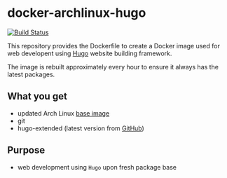 # docker-archlinux-hugo

[![Build Status](https://drone.dotya.ml/api/badges/wanderer/docker-archlinux-hugo/status.svg?ref=refs/heads/master)](https://drone.dotya.ml/wanderer/docker-archlinux-hugo)

This repository provides the Dockerfile to create a Docker image used for web developent using [Hugo](https://gohugo.io) website building framework.

The image is rebuilt approximately every hour to ensure it always has the latest packages.

## What you get
* updated Arch Linux [base image](https://hub.docker.com/r/archlinux/base)
* git
* hugo-extended (latest version from [GitHub](https://github.com/gohugoio/hugo/releases))

## Purpose
* web development using `Hugo` upon fresh package base
